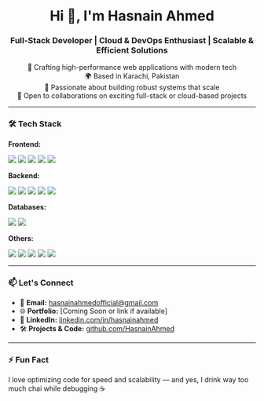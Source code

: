 <h1 align="center">Hi 👋, I'm Hasnain Ahmed</h1>
<h3 align="center">Full-Stack Developer | Cloud & DevOps Enthusiast | Scalable & Efficient Solutions</h3>

<p align="center">
  🚀 Crafting high-performance web applications with modern tech<br>
  🌍 Based in Karachi, Pakistan<br>
  🧠 Passionate about building robust systems that scale<br>
  🤝 Open to collaborations on exciting full-stack or cloud-based projects<br>
</p>

---

### 🛠️ Tech Stack

**Frontend:**
<p>
  <img src="https://img.shields.io/badge/React-61DAFB?style=flat&logo=react&logoColor=black" />
  <img src="https://img.shields.io/badge/TypeScript-3178C6?style=flat&logo=typescript&logoColor=white" />
  <img src="https://img.shields.io/badge/JavaScript-F7DF1E?style=flat&logo=javascript&logoColor=black" />
  <img src="https://img.shields.io/badge/Vite-646CFF?style=flat&logo=vite&logoColor=white" />
  <img src="https://img.shields.io/badge/Tailwind_CSS-38B2AC?style=flat&logo=tailwind-css&logoColor=white" />
</p>

**Backend:**
<p>
  <img src="https://img.shields.io/badge/Node.js-339933?style=flat&logo=node.js&logoColor=white" />
  <img src="https://img.shields.io/badge/Express.js-000000?style=flat&logo=express&logoColor=white" />
  <img src="https://img.shields.io/badge/PHP-777BB4?style=flat&logo=php&logoColor=white" />
  <img src="https://img.shields.io/badge/Laravel-FF2D20?style=flat&logo=laravel&logoColor=white" />
  <img src="https://img.shields.io/badge/Ruby_on_Rails-CC0000?style=flat&logo=rubyonrails&logoColor=white" />
</p>

**Databases:**
<p>
  <img src="https://img.shields.io/badge/PostgreSQL-4169E1?style=flat&logo=postgresql&logoColor=white" />
  <img src="https://img.shields.io/badge/MongoDB-47A248?style=flat&logo=mongodb&logoColor=white" />
</p>

**Others:**
<p>
  <img src="https://img.shields.io/badge/WordPress-21759B?style=flat&logo=wordpress&logoColor=white" />
  <img src="https://img.shields.io/badge/Shopify-7AB55C?style=flat&logo=shopify&logoColor=white" />
  <img src="https://img.shields.io/badge/Python-3776AB?style=flat&logo=python&logoColor=white" />
  <img src="https://img.shields.io/badge/Docker-2496ED?style=flat&logo=docker&logoColor=white" />
  <img src="https://img.shields.io/badge/AWS-232F3E?style=flat&logo=amazon-aws&logoColor=white" />
</p>

---

### 📫 Let's Connect

- 📧 **Email:** hasnainahmedofficial@gmail.com  
- 🌐 **Portfolio:** [Coming Soon or link if available]  
- 💼 **LinkedIn:** [linkedin.com/in/hasnainahmed](https://www.linkedin.com/in/hasnaynnn19)  
- 🛠️ **Projects & Code:** [github.com/HasnainAhmed](https://github.com/hhaassnnaaiinn)  

---

### ⚡ Fun Fact
I love optimizing code for speed and scalability — and yes, I drink way too much chai while debugging ☕

